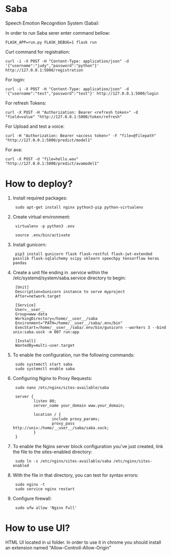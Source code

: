 # Saba

Speech Emotion Recognition System (Saba):

In order to run Saba serer enter command bellow:

    FLASK_APP=run.py FLASK_DEBUG=1 flask run

Curl command for registration:

    curl -i -X POST -H "Content-Type: application/json" -d '{"username":"judy","password":"python"}' http://127.0.0.1:5000/registration


For login:

    curl -i -X POST -H "Content-Type: application/json" -d '{"username":"test","password":"test"}' http://127.0.0.1:5000/login


For refresh Tokens:

    curl -X POST -H "Authorization: Bearer <refresh token>" -d "field=value" "http://127.0.0.1:5000/token/refresh"

For Upload and test a voice:

    curl -H "Authorization: Bearer <access token>" -F "file=@filepath" "http://127.0.0.1:5000/predict/model1"

For ava:

    curl -X POST -d "file=hello.wav" "http://127.0.0.1:5000/predict/avamodel1"

<h1>How to deploy?</h1>

1. Install required packages:

        sudo apt-get install nginx python3-pip python-virtualenv

2. Create virtual environment:

        virtualenv -p python3 .env

        source .env/bin/activate

3. Install gunicorn:

        pip3 install gunicorn flask flask-restful flask-jwt-extended passlib flask-sqlalchemy scipy sklearn speechpy tensorflow keras pandas


4. Create a unit file ending in .service within the /etc/systemd/system/saba.service directory to begin:

        [Unit]
        Description=Gunicorn instance to serve myproject
        After=network.target

        [Service]
        User=__user__
        Group=www-data
        WorkingDirectory=/home/__user__/saba
        Environment="PATH=/home/__user__/saba/.env/bin"
        ExecStart=/home/__user__/saba/.env/bin/gunicorn --workers 3 --bind unix:saba.sock -m 007 run:app

        [Install]
        WantedBy=multi-user.target

5. To enable the configuration, run the following commands:

        sudo systemctl start saba
        sudo systemctl enable saba

6. Configuring Nginx to Proxy Requests:

        sudo nano /etc/nginx/sites-available/saba

        server {
                listen 80;
                server_name your_domain www.your_domain;

                location / {
                        include proxy_params;
                        proxy_pass http://unix:/home/__user__/saba/saba.sock;
                }
        }

7. To enable the Nginx server block configuration you've just created, link the file to the sites-enabled directory:

        sudo ln -s /etc/nginx/sites-available/saba /etc/nginx/sites-enabled


8. With the file in that directory, you can test for syntax errors:

        sudo nginx -t
        sudo service nginx restart

9. Configure firewall:

        sudo ufw allow 'Nginx Full'


<h1>How to use UI?</h1>
HTML UI located in ui folder. In order to use it in chrome you should install an extension named "Allow-Controll-Allow-Origin"